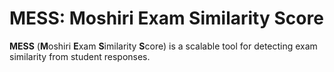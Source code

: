 # MESS: Moshiri Exam Similarity Score
**MESS** (**M**oshiri **E**xam **S**imilarity **S**core) is a scalable tool for detecting exam similarity from student responses.
